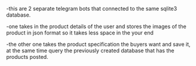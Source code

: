 -this are 2 separate telegram bots that connected to the same sqlite3 database.

-one takes in the product details of the user and stores the images of the product in json format so it takes less space in the your end

-the other one takes the product specification the buyers want and save it, at the same time query the previously created database that has the products posted.

